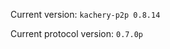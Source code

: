 <!-- This file was automatically generated by jinjaroot. Do not edit directly. -->
Current version: `kachery-p2p 0.8.14`

Current protocol version: `0.7.0p`